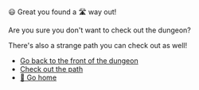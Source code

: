 😃 Great you found a 🛣 way out!

Are you sure you don't want to check out the dungeon?

There's also a strange path you can check out as well!

- [Go back to the front of the dungeon](../begin-journey.md)
- [Check out the path](../9/0.md)
- [🏡 Go home](1-1A.md)
